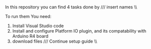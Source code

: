 In this repository you can find 4 tasks done by 
///
insert names
\\\

To run them You need:
1) Install Visual Studio code 
2) Install and configure Platform IO plugin, and its compatability with Arduino R4 board
3) download files
///
Continue setup guide
\\\